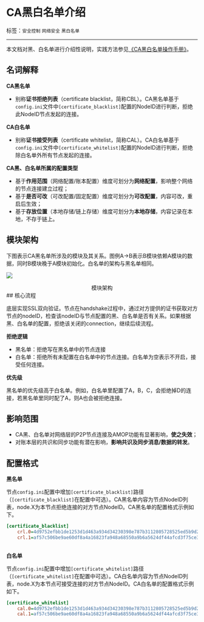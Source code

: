 # CA黑白名单介绍

标签：``安全控制`` ``网络安全`` ``黑白名单``

----

本文档对黑、白名单进行介绍性说明，实践方法参见[《CA黑白名单操作手册》](../../manual/certificate_list.md)。

## 名词解释

**CA黑名单**

* 别称**证书拒绝列表**（certificate blacklist，简称CBL）。CA黑名单基于`config.ini`文件中`[certificate_blacklist]`配置的NodeID进行判断，拒绝此NodeID节点发起的连接。

**CA白名单**

* 别称**证书接受列表**（certificate whitelist，简称CAL）。CA白名单基于`config.ini`文件中`[certificate_whitelist]`配置的NodeID进行判断，拒绝除白名单外所有节点发起的连接。

**CA黑、白名单所属的配置类型**

- 基于**作用范围**（网络配置/账本配置）维度可划分为**网络配置**，影响整个网络的节点连接建立过程；
- 基于**是否可改**（可改配置/固定配置）维度可划分为**可改配置**，内容可改，重启后生效；
- 基于**存放位置**（本地存储/链上存储）维度可划分为**本地存储**，内容记录在本地，不存于链上。

## 模块架构

下图表示CA黑名单所涉及的模块及其关系。图例A->B表示B模块依赖A模块的数据，同时B模块晚于A模块初始化。白名单的架构与黑名单相同。

![](../../../images/node_management/architecture.png)

<center>模块架构</center>
## 核心流程

底层实现SSL双向验证。节点在handshake过程中，通过对方提供的证书获取对方节点的nodeID，检查该nodeID与节点配置的黑、白名单是否有关系。如果根据黑、白名单的配置，拒绝该关闭的connection，继续后续流程。

**拒绝逻辑**

* 黑名单：拒绝写在黑名单中的节点连接
* 白名单：拒绝所有未配置在白名单中的节点连接。白名单为空表示不开启，接受任何连接。

**优先级**

黑名单的优先级高于白名单。例如，白名单里配置了A，B，C，会拒绝掉D的连接，若黑名单里同时配了A，则A也会被拒绝连接。

## 影响范围

- CA黑、白名单对网络层的P2P节点连接及AMOP功能有显著影响，**使之失效**；
- 对账本层的共识和同步功能有潜在影响，**影响共识及同步消息/数据的转发**。

## 配置格式

**黑名单**

节点`config.ini`配置中增加`[certificate_blacklist]`路径（`[certificate_blacklist]`在配置中可选）。CA黑名单内容为节点NodeID列表，node.X为本节点拒绝连接的对方节点NodeID。CA黑名单的配置格式示例如下。

```ini
[certificate_blacklist]
    crl.0=4d9752efbb1de1253d1d463a934d34230398e787b3112805728525ed5b9d2ba29e4ad92c6fcde5156ede8baa5aca372a209f94dc8f283c8a4fa63e3787c338a4
    crl.1=af57c506be9ae60df8a4a16823fa948a68550a9b6a5624df44afcd3f75ce3afc6bb1416bcb7018e1a22c5ecbd016a80ffa57b4a73adc1aeaff4508666c9b633a
   
```

**白名单**

节点`config.ini`配置中增加`[certificate_whitelist]`路径（`[certificate_whitelist]`在配置中可选）。CA白名单内容为节点NodeID列表，node.X为本节点可接受连接的对方节点NodeID。CA白名单的配置格式示例如下。

``` ini
[certificate_whitelist]
    cal.0=4d9752efbb1de1253d1d463a934d34230398e787b3112805728525ed5b9d2ba29e4ad92c6fcde5156ede8baa5aca372a209f94dc8f283c8a4fa63e3787c338a4
    cal.1=af57c506be9ae60df8a4a16823fa948a68550a9b6a5624df44afcd3f75ce3afc6bb1416bcb7018e1a22c5ecbd016a80ffa57b4a73adc1aeaff4508666c9b633a
```